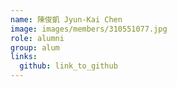 ```yaml
---
name: 陳俊凱 Jyun-Kai Chen 
image: images/members/310551077.jpg 
role: alumni
group: alum
links:
  github: link_to_github 
---
```

